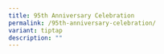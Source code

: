 ```yaml
---
title: 95th Anniversary Celebration
permalink: /95th-anniversary-celebration/
variant: tiptap
description: ""
---
```

